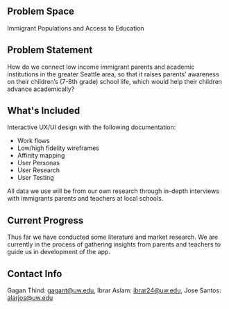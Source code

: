 ## Problem Space

Immigrant Populations and Access to Education 

## Problem Statement

How do we connect low income immigrant parents and academic institutions in the greater Seattle area, so that it raises parents’ awareness on their children’s (7-8th grade) school life, which would help their children advance academically?

## What's Included

Interactive UX/UI design with the following documentation:
- Work flows
- Low/high fidelity wireframes
- Affinity mapping
- User Personas
- User Research
- User Testing

All data we use will be from our own research through in-depth interviews with immigrants parents and teachers at local schools. 

## Current Progress

Thus far we have conducted some literature and market research. We are currently in the process of gathering insights from parents and teachers to guide us in development of the app. 

## Contact Info

Gagan Thind: gagant@uw.edu,
Ibrar Aslam: ibrar24@uw.edu,
Jose Santos: alarjos@uw.edu
